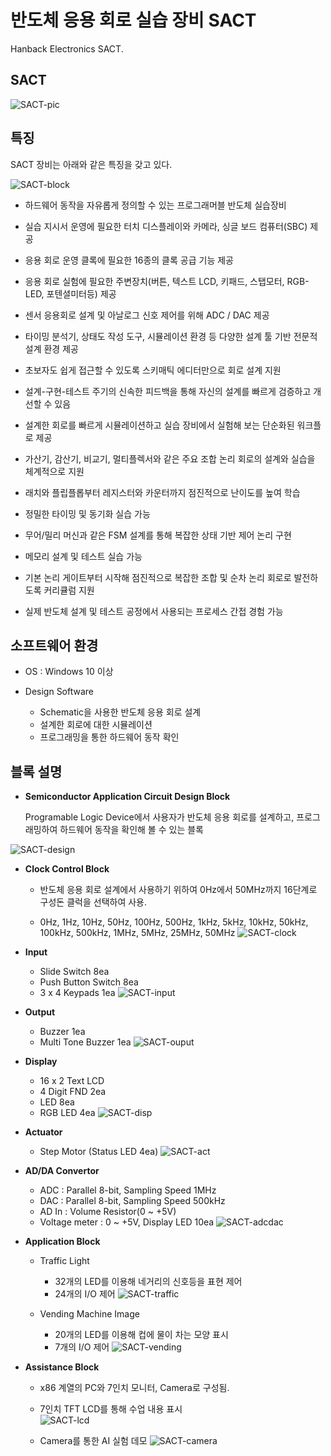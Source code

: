 # 반도체 응용 회로 실습 장비 SACT
Hanback Electronics SACT. 

## SACT 

![SACT-pic](pic/SACT01.png)


## 특징

SACT 장비는 아래와 같은 특징을 갖고 있다. 

![SACT-block](pic/SACT02.png)


- 하드웨어 동작을 자유롭게 정의할 수 있는 프로그래머블 반도체 실습장비

- 실습 지시서 운영에 필요한 터치 디스플레이와 카메라, 싱글 보드 컴퓨터(SBC) 제공

- 응용 회로 운영 클록에 필요한 16종의 클록 공급 기능 제공

- 응용 회로 실험에 필요한 주변장치(버튼, 텍스트 LCD, 키패드, 스탭모터, RGB-LED, 포텐셜미터등) 제공

- 센서 응용회로 설계 및 아날로그 신호 제어를 위해 ADC / DAC 제공

- 타이밍 분석기, 상태도 작성 도구, 시뮬레이션 환경 등 다양한 설계 툴 기반 전문적 설계 환경 제공

- 초보자도 쉽게 접근할 수 있도록 스키매틱 에디터만으로 회로 설계 지원

- 설계-구현-테스트 주기의 신속한 피드백을 통해 자신의 설계를 빠르게 검증하고 개선할 수 있음

- 설계한 회로를 빠르게 시뮬레이션하고 실습 장비에서 실험해 보는 단순화된 워크플로 제공

- 가산기, 감산기, 비교기, 멀티플렉서와 같은 주요 조합 논리 회로의 설계와 실습을 체계적으로 지원

- 래치와 플립플롭부터 레지스터와 카운터까지 점진적으로 난이도를 높여 학습

- 정밀한 타이밍 및 동기화 실습 가능

- 무어/밀리 머신과 같은 FSM 설계를 통해 복잡한 상태 기반 제어 논리 구현

- 메모리 설계 및 테스트 실습 가능

- 기본 논리 게이트부터 시작해 점진적으로 복잡한 조합 및 순차 논리 회로로 발전하도록 커리큘럼 지원

- 실제 반도체 설계 및 테스트 공정에서 사용되는 프로세스 간접 경험 가능


## 소프트웨어 환경 

- OS : Windows 10 이상

- Design Software
	- Schematic을 사용한 반도체 응용 회로 설계
	- 설계한 회로에 대한 시뮬레이션
	- 프로그래밍을 통한 하드웨어 동작 확인

## 블록 설명

- **Semiconductor Application Circuit Design Block**

	Programable Logic Device에서 사용자가 반도체 응용 회로를 설계하고, 프로그래밍하여 하드웨어 동작을 확인해 볼 수 있는 블록

![SACT-design](pic/SACT03.png)

- **Clock Control Block**

	- 반도체 응용 회로 설계에서 사용하기 위하여 0Hz에서 50MHz까지 16단계로 구성돈 클럭을 선택하여 사용.
	
	- 0Hz, 1Hz, 10Hz, 50Hz, 100Hz, 500Hz, 1kHz, 5kHz, 10kHz, 50kHz, 100kHz, 500kHz, 1MHz, 5MHz, 25MHz, 50MHz
![SACT-clock](pic/SACT04.png)

- **Input**
	- Slide Switch 8ea
	- Push Button Switch 8ea	
	- 3 x 4 Keypads 1ea
![SACT-input](pic/SACT05.png)
 
- **Output**
	- Buzzer 1ea
	- Multi Tone Buzzer 1ea
![SACT-ouput](pic/SACT06.png)
 
- **Display**
	- 16 x 2 Text LCD
	- 4 Digit FND 2ea
	- LED 8ea
	- RGB LED 4ea 
![SACT-disp](pic/SACT07.png)
  
- **Actuator**
	- Step Motor (Status LED 4ea)
![SACT-act](pic/SACT08.png)
 
- **AD/DA Convertor**
	- ADC : Parallel 8-bit, Sampling Speed 1MHz
	- DAC : Parallel 8-bit, Sampling Speed 500kHz
	- AD In : Volume Resistor(0 ~ +5V)
	- Voltage meter : 0 ~ +5V, Display LED 10ea
![SACT-adcdac](pic/SACT09.png)
 
- **Application Block**
	- Traffic Light 
		- 32개의 LED를 이용해 네거리의 신호등을 표현 제어
		- 24개의 I/O 제어
![SACT-traffic](pic/SACT10.png)

	- Vending Machine Image
		- 20개의 LED를 이용해 컵에 물이 차는 모양 표시
		- 7개의 I/O 제어
![SACT-vending](pic/SACT11.png)
			

- **Assistance Block**

	- x86 계열의 PC와 7인치 모니터, Camera로 구성됨.
		
	- 7인치 TFT LCD를 통해 수업 내용 표시		
	![SACT-lcd](pic/SACT12.png)

	- Camera를 통한 AI 실험 데모
	![SACT-camera](pic/SACT13.png)
		


